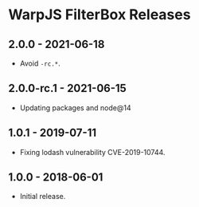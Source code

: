 # WarpJS FilterBox Releases

## 2.0.0 - 2021-06-18

- Avoid `-rc.*`.

## 2.0.0-rc.1 - 2021-06-15

- Updating packages and node@14

## 1.0.1 - 2019-07-11

- Fixing lodash vulnerability CVE-2019-10744.

## 1.0.0 - 2018-06-01

- Initial release.
